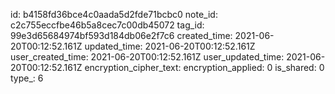 id: b4158fd36bce4c0aada5d2fde71bcbc0
note_id: c2c755eccfbe46b5a8cec7c00db45072
tag_id: 99e3d65684974bf593d184db06e2f7c6
created_time: 2021-06-20T00:12:52.161Z
updated_time: 2021-06-20T00:12:52.161Z
user_created_time: 2021-06-20T00:12:52.161Z
user_updated_time: 2021-06-20T00:12:52.161Z
encryption_cipher_text: 
encryption_applied: 0
is_shared: 0
type_: 6